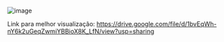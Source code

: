 ![image](https://github.com/queleandrade/banco_de_dados_MySQL/assets/75625651/c0ec82e2-827e-4517-91c1-39253f383ffe)


Link para melhor visualização: https://drive.google.com/file/d/1bvEqWh-nY6k2uGeqZwmiYBBioX8K_LfN/view?usp=sharing
